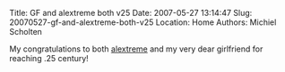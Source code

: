 Title: GF and alextreme both v25
Date: 2007-05-27 13:14:47
Slug: 20070527-gf-and-alextreme-both-v25
Location: Home
Authors: Michiel Scholten

<p>My congratulations to both <a href="http://alextreme.org/">alextreme</a> and my very dear girlfriend for reaching .25 century!</p>